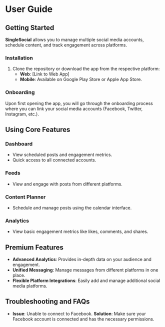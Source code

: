﻿# User Guide

## Getting Started
**SingleSocial** allows you to manage multiple social media accounts, schedule content, and track engagement across platforms.

### Installation
1. Clone the repository or download the app from the respective platform:
   - **Web**: [Link to Web App]
   - **Mobile**: Available on Google Play Store or Apple App Store.

### Onboarding
Upon first opening the app, you will go through the onboarding process where you can link your social media accounts (Facebook, Twitter, Instagram, etc.).

## Using Core Features
### Dashboard
- View scheduled posts and engagement metrics.
- Quick access to all connected accounts.

### Feeds
- View and engage with posts from different platforms.

### Content Planner
- Schedule and manage posts using the calendar interface.

### Analytics
- View basic engagement metrics like likes, comments, and shares.

## Premium Features
- **Advanced Analytics**: Provides in-depth data on your audience and engagement.
- **Unified Messaging**: Manage messages from different platforms in one place.
- **Flexible Platform Integrations**: Easily add and manage additional social media platforms.

## Troubleshooting and FAQs
- **Issue**: Unable to connect to Facebook.
  **Solution**: Make sure your Facebook account is connected and has the necessary permissions.

